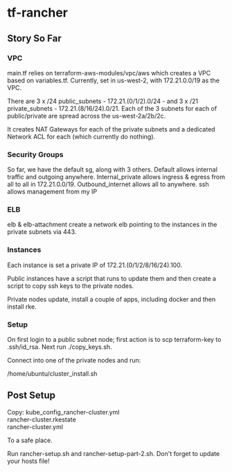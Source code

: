 # tf-rancher

## Story So Far

### VPC 

main.tf relies on terraform-aws-modules/vpc/aws which creates a VPC based on variables.tf.
Currently, set in us-west-2, with 172.21.0.0/19 as the VPC.

There are 3 x /24 public_subnets - 172.21.(0/1/2).0/24 - and 3 x /21 private_subnets - 172.21.(8/16/24).0/21. Each of the 3 subnets for each of public/private are spread across the us-west-2a/2b/2c.

It creates NAT Gateways for each of the private subnets and a dedicated Network ACL for each (which currently do nothing).

### Security Groups

So far, we have the default sg, along with 3 others.
Default allows internal traffic and outgoing anywhere.
Internal_private allows ingress & egress from all to all in 172.21.0.0/19.
Outbound_internet allows all to anywhere.
ssh allows management from my IP

### ELB

elb & elb-attachment create a network elb pointing to the instances in the private subnets via 443.

### Instances

Each instance is set a private IP of 172.21.(0/1/2/8/16/24).100.

Public instances have a script that runs to update them and then create a script to copy ssh keys to the private nodes.

Private nodes update, install a couple of apps, including docker and then install rke. 

### Setup

On first login to a public subnet node; first action is to scp terraform-key to .ssh/id_rsa. Next run ./copy_keys.sh.

Connect into one of the private nodes and run:

/home/ubuntu/cluster_install.sh

## Post Setup

Copy:
kube_config_rancher-cluster.yml  
rancher-cluster.rkestate  
rancher-cluster.yml

To a safe place.

Run rancher-setup.sh and rancher-setup-part-2.sh.
Don't forget to update your hosts file!